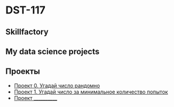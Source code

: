 # DST-117
## Skillfactory
## My data science projects

## Проекты

* [Проект 0. Угадай число рандомно](https://github.com/manyak76/DST-117/tree/main/project_0)
* [Проект 1. Угадай число за минимальное количество попыток](https://github.com/manyak76/DST-117/tree/main/guess_number)
* [Проект __________]()
